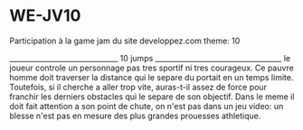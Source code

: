 # WE-JV10
Participation à la game jam du site developpez.com theme: 10

______________________________ 10 jumps ___________________________________
le joueur controle un personnage pas tres sportif ni tres courageux. Ce pauvre
homme doit traverser la distance qui le separe du portait en un temps limite.
Toutefois, si il cherche a aller trop vite, auras-t-il assez de force pour 
franchir les derniers obstacles qui le separe de son objectif. Dans le meme 
il doit fait attention a son point de chute, on n'est pas dans un jeu video:
un blesse n'est pas en mesure des plus grandes prouesses athletique.


  
